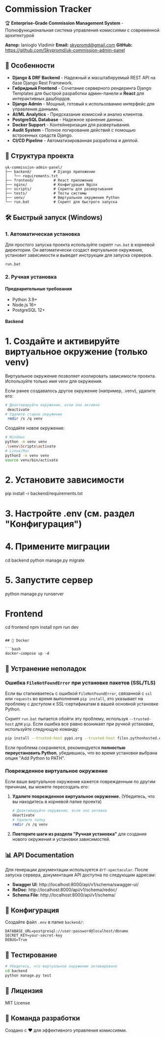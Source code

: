 # Commission Tracker

🏆 **Enterprise-Grade Commission Management System** - Полнофункциональная система управления комиссиями с современной архитектурой

**Автор:** Ianioglo Vladimir
**Email:** skypromd@gmail.com
**GitHub:** https://github.com/Skypromd/uk-commission-admin-panel

## 🚀 Особенности

- **Django & DRF Backend** - Надежный и масштабируемый REST API на базе Django Rest Framework.
- **Гибридный Frontend** - Сочетание серверного рендеринга Django Templates для быстрой разработки админ-панели и **React** для интерактивных дашбордов.
- **Django Admin** - Мощный, готовый к использованию интерфейс для управления данными.
- **AI/ML Analytics** - Предсказание комиссий и анализ клиентов.
- **PostgreSQL Database** - Надежное хранение данных.
- **Docker Support** - Контейнеризация для развертывания.
- **Audit System** - Полное логирование действий с помощью встроенных средств Django.
- **CI/CD Pipeline** - Автоматизированная разработка и деплой.

## 📁 Структура проекта

```
uk-commission-admin-panel/
├── backend/          # Django приложение
│   └── requirements.txt
├── frontend/         # React приложение
├── nginx/            # Конфигурация Nginx
├── scripts/          # Скрипты для развертывания
├── tests/            # Тесты системы
├── venv/             # Виртуальное окружение Python
└── run.bat           # Скрипт для быстрого запуска
```

## 🛠️ Быстрый запуск (Windows)

### 1. Автоматическая установка

Для простого запуска проекта используйте скрипт `run.bat` в корневой директории. Он автоматически создаст виртуальное окружение, установит зависимости и выведет инструкции для запуска серверов.

```bash
run.bat
```

### 2. Ручная установка

#### Предварительные требования
- Python 3.9+
- Node.js 16+
- PostgreSQL 12+

#### Backend
# 1. Создайте и активируйте виртуальное окружение (только venv)

Виртуальное окружение позволяет изолировать зависимости проекта. Используйте только имя venv для окружения.

Если ранее создавалось другое окружение (например, .venv), удалите его:
```bash
# Деактивируйте окружение, если оно активно
 deactivate
# Удалите старое окружение
 rmdir /s /q venv
```

Создайте новое окружение:
```bash
# Windows
python -m venv venv
.\venv\Scripts\activate
# Linux/Mac
python3 -m venv venv
source venv/bin/activate
```

# 2. Установите зависимости
pip install -r backend/requirements.txt

# 3. Настройте .env (см. раздел "Конфигурация")

# 4. Примените миграции
cd backend
python manage.py migrate

# 5. Запустите сервер
python manage.py runserver

# Frontend
cd frontend
npm install
npm run dev
```

## 🐳 Docker

```bash
docker-compose up -d
```

## 🔧 Устранение неполадок

### Ошибка `FileNotFoundError` при установке пакетов (SSL/TLS)

Если вы сталкиваетесь с ошибкой `FileNotFoundError`, связанной с `ssl` или `requests` во время выполнения `pip install`, это указывает на проблему с доступом к SSL-сертификатам в вашей основной установке Python.

Скрипт `run.bat` пытается обойти эту проблему, используя `--trusted-host` для `pip`. Если ошибка все равно возникает при ручной установке, используйте следующую команду:

```bash
pip install --trusted-host pypi.org --trusted-host files.pythonhosted.org -r backend/requirements.txt
```

Если проблема сохраняется, рекомендуется **полностью переустановить Python**, убедившись, что во время установки выбрана опция "Add Python to PATH".

### Поврежденное виртуальное окружение

Если ваше виртуальное окружение кажется поврежденным по другим причинам, вы можете пересоздать его:

1.  **Удалите поврежденное виртуальное окружение.**
    (Убедитесь, что вы находитесь в корневой папке проекта)

    ```bash
    # Деактивируйте окружение, если оно активно
    deactivate
    # Удалите папку
    rmdir /s /q venv
    ```

2.  **Повторите шаги из раздела "Ручная установка"** для создания нового окружения и установки зависимостей.

## 📊 API Documentation

Для генерации документации используется `drf-spectacular`. После запуска сервера, документация API доступна по следующим адресам:

- **Swagger UI**: http://localhost:8000/api/v1/schema/swagger-ui/
- **ReDoc**: http://localhost:8000/api/v1/schema/redoc/
- **Schema File**: http://localhost:8000/api/v1/schema/

## 🔧 Конфигурация

Создайте файл `.env` в папке `backend/`:

```env
DATABASE_URL=postgresql://user:password@localhost/dbname
SECRET_KEY=your-secret-key
DEBUG=True
```

## 🧪 Тестирование

```bash
# Убедитесь, что виртуальное окружение активировано
cd backend
python manage.py test
```

## 📝 Лицензия

MIT License

## 👥 Команда разработки

Создано с ❤️ для эффективного управления комиссиями.
